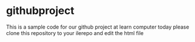# githubproject
This is a sample code for our github project at learn computer today
please clone this repository to your ilerepo and edit the html file 
